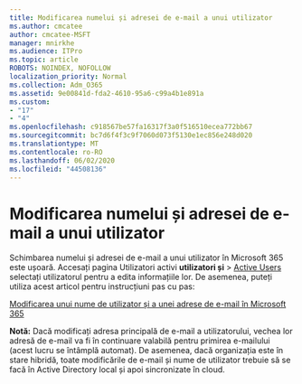 ```yaml
---
title: Modificarea numelui și adresei de e-mail a unui utilizator
ms.author: cmcatee
author: cmcatee-MSFT
manager: mnirkhe
ms.audience: ITPro
ms.topic: article
ROBOTS: NOINDEX, NOFOLLOW
localization_priority: Normal
ms.collection: Adm_O365
ms.assetid: 9e00841d-fda2-4610-95a6-c99a4b1e891a
ms.custom:
- "17"
- "4"
ms.openlocfilehash: c918567be57fa16317f3a0f516510ecea772bb67
ms.sourcegitcommit: bc7d6f4f3c9f7060d073f5130e1ec856e248d020
ms.translationtype: MT
ms.contentlocale: ro-RO
ms.lasthandoff: 06/02/2020
ms.locfileid: "44508136"
---
```

# <a name="change-a-users-name-and-email-address"></a>Modificarea numelui și adresei de e-mail a unui utilizator

Schimbarea numelui și adresei de e-mail a unui utilizator în Microsoft 365 este ușoară. Accesați pagina Utilizatori activi **utilizatori și** \> [Active Users](https://go.microsoft.com/fwlink/p/?linkid=834822) selectați utilizatorul pentru a edita informațiile lor. De asemenea, puteți utiliza acest articol pentru instrucțiuni pas cu pas:
  
[Modificarea unui nume de utilizator și a unei adrese de e-mail în Microsoft 365](https://docs.microsoft.com/microsoft-365/admin/add-users/change-a-user-name-and-email-address)
  
 **Notă:** Dacă modificați adresa principală de e-mail a utilizatorului, vechea lor adresă de e-mail va fi în continuare valabilă pentru primirea e-mailului (acest lucru se întâmplă automat). De asemenea, dacă organizația este în stare hibridă, toate modificările de e-mail și nume de utilizator trebuie să se facă în Active Directory local și apoi sincronizate în cloud.